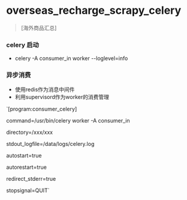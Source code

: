 # overseas_recharge_scrapy_celery

>[海外商品汇总]



### celery 启动

* celery -A consumer_in worker --loglevel=info

### 异步消费
* 使用redis作为消息中间件
* 利用supervisord作为worker的消费管理


`[program:consumer_celery]

command=/usr/bin/celery worker -A consumer_in

directory=/xxx/xxx

stdout_logfile=/data/logs/celery.log

autostart=true

autorestart=true

redirect_stderr=true

stopsignal=QUIT`
